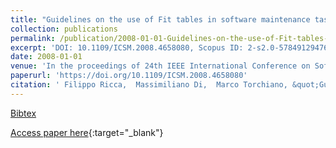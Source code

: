 ```yaml
---
title: "Guidelines on the use of Fit tables in software maintenance tasks: Lessons learned from 8 experiments"
collection: publications
permalink: /publication/2008-01-01-Guidelines-on-the-use-of-Fit-tables-in-software-maintenance-tasks-Lessons-learned-from-8-experiments
excerpt: 'DOI: 10.1109/ICSM.2008.4658080, Scopus ID: 2-s2.0-57849129476, Cited by: 7'
date: 2008-01-01
venue: 'In the proceedings of 24th IEEE International Conference on Software Maintenance (ICSM 2008), September 28 - October 4, 2008, Beijing, China'
paperurl: 'https://doi.org/10.1109/ICSM.2008.4658080'
citation: ' Filippo Ricca,  Massimiliano Di,  Marco Torchiano, &quot;Guidelines on the use of Fit tables in software maintenance tasks: Lessons learned from 8 experiments.&quot; In the proceedings of 24th IEEE International Conference on Software Maintenance (ICSM 2008), September 28 - October 4, 2008, Beijing, China, 2008.'
---
```

[Bibtex](https://dblp.org/rec/bib/conf/icsm/RiccaPT08)

[Access paper here](https://doi.org/10.1109/ICSM.2008.4658080){:target="_blank"}
